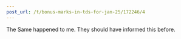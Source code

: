 ```yaml
---
post_url: /t/bonus-marks-in-tds-for-jan-25/172246/4
---
```

The Same happened to me. They should have informed this before.